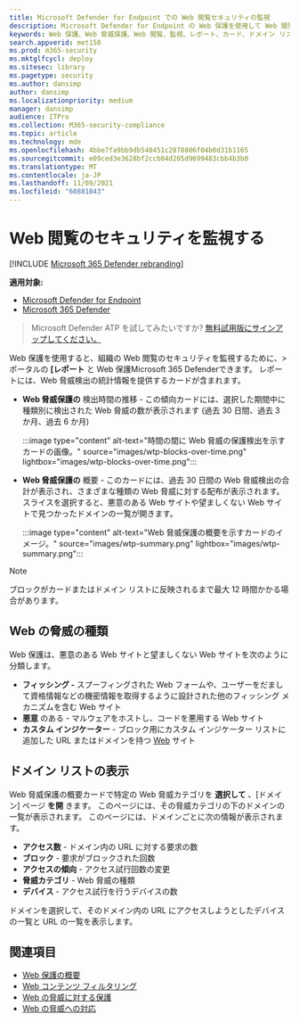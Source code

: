 ```yaml
---
title: Microsoft Defender for Endpoint での Web 閲覧セキュリティの監視
description: Microsoft Defender for Endpoint の Web 保護を使用して Web 閲覧のセキュリティを監視する
keywords: Web 保護、Web 脅威保護、Web 閲覧、監視、レポート、カード、ドメイン リスト、セキュリティ、フィッシング、マルウェア、悪用、Web サイト、ネットワーク保護、エッジ、Internet Explorer、Chrome、Firefox、Web ブラウザー
search.appverid: met150
ms.prod: m365-security
ms.mktglfcycl: deploy
ms.sitesec: library
ms.pagetype: security
ms.author: dansimp
author: dansimp
ms.localizationpriority: medium
manager: dansimp
audience: ITPro
ms.collection: M365-security-compliance
ms.topic: article
ms.technology: mde
ms.openlocfilehash: 4bbe7fa9bb9db540451c2878806f04b0d31b1165
ms.sourcegitcommit: e09ced3e3628bf2ccb84d205d9699483cbb4b3b0
ms.translationtype: MT
ms.contentlocale: ja-JP
ms.lasthandoff: 11/09/2021
ms.locfileid: "60881843"
---
```

# <a name="monitor-web-browsing-security"></a>Web 閲覧のセキュリティを監視する

[!INCLUDE [Microsoft 365 Defender rebranding](../../includes/microsoft-defender.md)]

**適用対象:**
- [Microsoft Defender for Endpoint](https://go.microsoft.com/fwlink/p/?linkid=2154037)
- [Microsoft 365 Defender](https://go.microsoft.com/fwlink/?linkid=2118804)

> Microsoft Defender ATP を試してみたいですか? [無料試用版にサインアップしてください。](https://signup.microsoft.com/create-account/signup?products=7f379fee-c4f9-4278-b0a1-e4c8c2fcdf7e&ru=https://aka.ms/MDEp2OpenTrial?ocid=docs-wdatp-main-abovefoldlink&rtc=1)

Web 保護を使用すると、組織の Web 閲覧のセキュリティを監視するために、>ポータルの **[レポート** と Web 保護Microsoft 365 Defenderできます。 レポートには、Web 脅威検出の統計情報を提供するカードが含まれます。

- **Web 脅威保護の** 検出時間の推移 - この傾向カードには、選択した期間中に種類別に検出された Web 脅威の数が表示されます (過去 30 日間、過去 3 か月、過去 6 か月)

  :::image type="content" alt-text="時間の間に Web 脅威の保護検出を示すカードの画像。" source="images/wtp-blocks-over-time.png" lightbox="images/wtp-blocks-over-time.png":::

- **Web 脅威保護の** 概要 - このカードには、過去 30 日間の Web 脅威検出の合計が表示され、さまざまな種類の Web 脅威に対する配布が表示されます。 スライスを選択すると、悪意のある Web サイトや望ましくない Web サイトで見つかったドメインの一覧が開きます。

  :::image type="content" alt-text="Web 脅威保護の概要を示すカードのイメージ。" source="images/wtp-summary.png" lightbox="images/wtp-summary.png":::

> [!NOTE]
> ブロックがカードまたはドメイン リストに反映されるまで最大 12 時間かかる場合があります。

## <a name="types-of-web-threats"></a>Web の脅威の種類

Web 保護は、悪意のある Web サイトと望ましくない Web サイトを次のように分類します。

- **フィッシング -** スプーフィングされた Web フォームや、ユーザーをだまして資格情報などの機密情報を取得するように設計された他のフィッシング メカニズムを含む Web サイト
- **悪意** のある - マルウェアをホストし、コードを悪用する Web サイト
- **カスタム インジケーター** - ブロック用にカスタム インジケーター リストに追加した URL またはドメインを持つ [Web](manage-indicators.md) サイト

## <a name="view-the-domain-list"></a>ドメイン リストの表示

Web 脅威保護の概要カードで特定の Web 脅威カテゴリを **選択して** 、[ドメイン] ページ **を開** きます。 このページには、その脅威カテゴリの下のドメインの一覧が表示されます。 このページには、ドメインごとに次の情報が表示されます。

- **アクセス数** - ドメイン内の URL に対する要求の数
- **ブロック** - 要求がブロックされた回数
- **アクセスの傾向** - アクセス試行回数の変更
- **脅威カテゴリ** - Web 脅威の種類
- **デバイス** - アクセス試行を行うデバイスの数

ドメインを選択して、そのドメイン内の URL にアクセスしようとしたデバイスの一覧と URL の一覧を表示します。

## <a name="related-topics"></a>関連項目

- [Web 保護の概要](web-protection-overview.md)
- [Web コンテンツ フィルタリング](web-content-filtering.md)
- [Web の脅威に対する保護](web-threat-protection.md)
- [Web の脅威への対応](web-protection-response.md)
